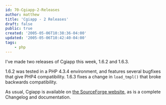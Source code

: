```yaml
---
id: 70-Cgiapp-2-Releases
author: matthew
title: 'Cgiapp - 2 Releases'
draft: false
public: true
created: '2005-05-06T10:38:36-04:00'
updated: '2005-05-06T10:42:40-04:00'
tags:
    - php
---
```

I've made two releases of Cgiapp this week, 1.6.2 and 1.6.3.

1.6.2 was tested in a PHP 4.3.4 environment, and features several bugfixes that
give PHP4 compatibility. 1.6.3 fixes a change in `load_tmpl()` that broke
backwards compatibility.

As usual, Cgiapp is available on [the SourceForge website](http://cgiapp.sourceforge.net./),
as is a complete Changelog and documentation.
